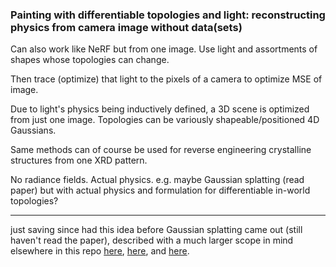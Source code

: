 ### Painting with differentiable topologies and light: reconstructing physics from camera image without data(sets)

Can also work like NeRF but from one image. Use light and assortments of shapes whose topologies can change.

Then trace (optimize) that light to the pixels of a camera to optimize MSE of image.

Due to light's physics being inductively defined, a 3D scene is optimized from just one image. Topologies can be variously shapeable/positioned 4D Gaussians.

Same methods can of course be used for reverse engineering crystalline structures from one XRD pattern.

No radiance fields. Actual physics. e.g. maybe Gaussian splatting (read paper) but with actual physics and formulation for differentiable in-world topologies?

---

just saving since had this idea before Gaussian splatting came out (still haven't read the paper), described with a much larger scope in mind elsewhere in this repo [here](https://github.com/animal-tree/Writing-stuff/blob/main/Stuff41-differentiable-simulation.md), [here](https://github.com/animal-tree/Writing-stuff/blob/main/Theory-of-everything.md), and [here](https://github.com/animal-tree/Writing-stuff/blob/main/Simpler/Colossal-Misery.md).
